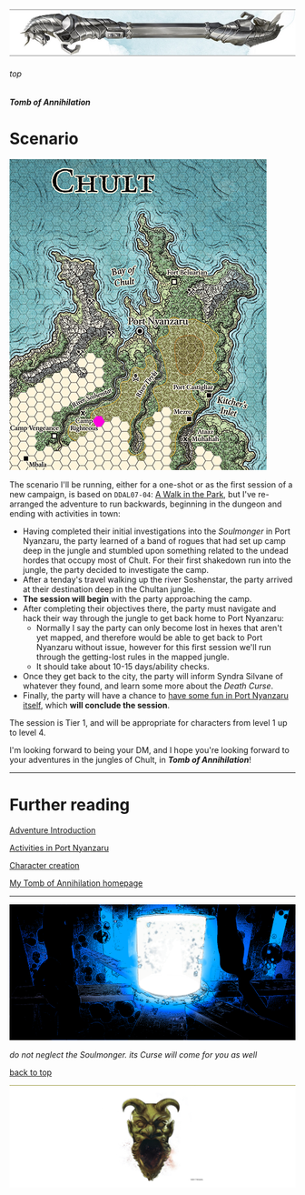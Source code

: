 
![immovable rod](/images/immovable-rod.jpg)

###### top


##### Tomb of Annihilation

# Scenario

![Introduction Map](images/places/oneshot_map.png)

The scenario I'll be running, either for a one-shot or as the first session of a new campaign, is based on `DDAL07-04`: [A Walk in the Park](http://dndadventurersleague.org/storyline-seasons/tomb-of-annihilation/tomb-of-annihilation-adventures/), but I've re-arranged the adventure to run backwards, beginning in the dungeon and ending with activities in town:
- Having completed their initial investigations into the _Soulmonger_ in Port Nyanzaru, the party learned of a band of rogues that had set up camp deep in the jungle and stumbled upon something related to the undead hordes that occupy most of Chult. For their first shakedown run into the jungle, the party decided to investigate the camp.
- After a tenday's travel walking up the river Soshenstar, the party arrived at their destination deep in the Chultan jungle.
- **The session will begin** with the party approaching the camp.
- After completing their objectives there, the party must navigate and hack their way through the jungle to get back home to Port Nyanzaru:
  - Normally I say the party can only become lost in hexes that aren't yet mapped, and therefore would be able to get back to Port Nyanzaru without issue, however for this first session we'll run through the getting-lost rules in the mapped jungle.
  - It should take about 10-15 days/ability checks.
- Once they get back to the city, the party will inform Syndra Silvane of whatever they found, and learn some more about the _Death Curse_.
- Finally, the party will have a chance to [have some fun in Port Nyanzaru itself](Port_Nyanzaru_activities.md#top), which **will conclude the session**.

The session is Tier 1, and will be appropriate for characters from level 1 up to level 4.

I'm looking forward to being your DM, and I hope you're looking forward to your adventures in the jungles of Chult, in **_Tomb of Annihilation_**!

---

# Further reading

[Adventure Introduction](introduction.md#top)

[Activities in Port Nyanzaru](Port_Nyanzaru_activities.md#top)

[Character creation](character_creation.md#top)

[My Tomb of Annihilation homepage](README.md#top)

---

![The Soulmonger](images/characters/the-soulmonger.png)

_do not neglect the Soulmonger. its Curse will come for you as well_

[back to top](#top)

![the end](/images/toa-end.jpg)
